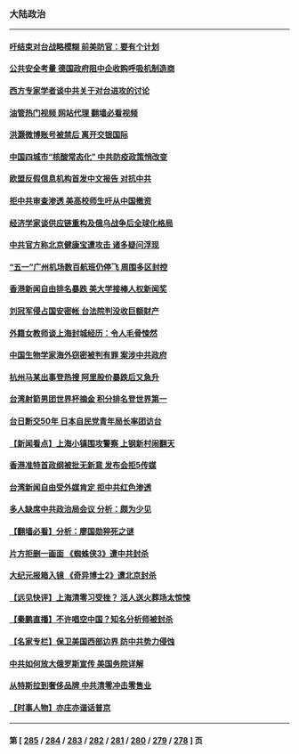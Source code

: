 ### 大陆政治
---
#### [吁结束对台战略模糊 前美防官：要有个计划](../../pages/ncid277/n13726430.md?05040445) 
#### [公共安全考量 德国政府阻中企收购呼吸机制造商](../../pages/ncid277/n13726437.md?05040445) 
#### [西方专家学者谈中共关于对台进攻的讨论](../../pages/ncid277/n13726425.md?05040445) 
#### [油管热门视频 网站代理 翻墙必看视频](http://209.222.30.114:81/youtube.html?05040445)
#### [洪灏微博账号被禁后 离开交银国际](../../pages/ncid277/n13726336.md?05040445) 
#### [中国四城市“核酸常态化” 中共防疫政策悄改变](../../pages/ncid277/n13726393.md?05040445) 
#### [欧盟反假信息机构首发中文报告 对抗中共](../../pages/ncid277/n13726403.md?05040445) 
#### [拒中共审查渗透 美高校师生吁从中国撤资](../../pages/ncid277/n13726349.md?05040445) 
#### [经济学家谈供应链重构及俄乌战争后全球化格局](../../pages/ncid277/n13726344.md?05040445) 
#### [中共官方称北京健康宝遭攻击 诸多疑问浮现](../../pages/ncid277/n13726340.md?05040445) 
#### [“五一”广州机场数百航班仍停飞 周围多区封控](../../pages/ncid277/n13726321.md?05040445) 
#### [香港新闻自由排名暴跌 美大学接棒人权新闻奖](../../pages/ncid277/n13725749.md?05040445) 
#### [刘冠军侵占国安密帐 台法院判没收巨额财产](../../pages/ncid277/n13726257.md?05040445) 
#### [外籍女教师谈上海封城经历：令人毛骨悚然](../../pages/ncid277/n13726338.md?05040445) 
#### [中国生物学家海外窃密被判有罪 案涉中共政府](../../pages/ncid277/n13726188.md?05040445) 
#### [杭州马某出事登热搜 阿里股价暴跌后又急升](../../pages/ncid277/n13726134.md?05040445) 
#### [台湾射箭男团世界杯摘金 积分排名登世界第一](../../pages/ncid277/n13725994.md?05040445) 
#### [台日断交50年 日本自民党青年局长率团访台](../../pages/ncid277/n13726098.md?05040445) 
#### [【新闻看点】上海小镇围攻警察 上钢新村闹翻天](../../pages/ncid277/n13725816.md?05040445) 
#### [香港准特首政纲被批无新意 发布会拒5传媒](../../pages/ncid277/n13726002.md?05040445) 
#### [台湾新闻自由受外媒肯定 拒中共红色渗透](../../pages/ncid277/n13725909.md?05040445) 
#### [多人缺席中共政治局会议 分析：颇为少见](../../pages/ncid277/n13725918.md?05040445) 
#### [【翻墙必看】分析：廖国勋猝死之谜](../../pages/ncid277/n13725891.md?05040445) 
#### [片方拒删一画面 《蜘蛛侠3》遭中共封杀](../../pages/ncid277/n13725817.md?05040445) 
#### [大纪元报箱入镜 《奇异博士2》遭北京封杀](../../pages/ncid277/n13725845.md?05040445) 
#### [【远见快评】上海清零习受挫？ 活人送火葬场太惊悚](../../pages/ncid277/n13725813.md?05040445) 
#### [【秦鹏直播】不许唱空中国？知名分析师被封杀](../../pages/ncid277/n13725611.md?05040445) 
#### [【名家专栏】保卫美国西部边界 防中共势力侵蚀](../../pages/ncid277/n13725525.md?05040445) 
#### [中共如何放大俄罗斯宣传 美国务院详解](../../pages/ncid277/n13725728.md?05040445) 
#### [从特斯拉到奢侈品牌 中共清零冲击零售业](../../pages/ncid277/n13725698.md?05040445) 
#### [【时事人物】亦庄亦谐话普京](../../pages/ncid277/n13717062.md?05040445) 

---
#### 第 [ [285](./285.md?05040445) / [284](./284.md?05040445) / [283](./283.md?05040445) / [282](./282.md?05040445) / [281](./281.md?05040445) / [280](./280.md?05040445) / [279](./279.md?05040445) / [278](./278.md?05040445) ] 页
